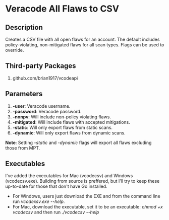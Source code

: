 # Veracode All Flaws to CSV

## Description
Creates a CSV file with all open flaws for an account. The default includes policy-violating, non-mitigated flaws for all scan types. Flags can be used to override.

## Third-party Packages
1. github.com/brian1917/vcodeapi

## Parameters
1.  **-user**: Veracode username.
2.  **-password**: Veracode password.
3. **-nonpv**: Will include non-policy violating flaws.
4. **-mitigated**: Will include flaws with accepted mitigations.
5. **-static**: Will only export flaws from static scans.
6. **-dynamic**: Will only export flaws from dynamic scans.

**Note**: Setting _-static_ and _-dynamic_ flags will export all flaws excluding those from MPT.

## Executables
I've added the executables for Mac (vcodecsv) and Windows (vcodecsv.exe). Building from source is preffered, but I'll try to keep these up-to-date for those that don't have Go installed.
* For Windows, users just download the EXE and from the command line run *_vcodexsv.exe --help_*.
* For Mac, download the executable, set it to be an executable: *_chmod +x vcodecsv_* and then run *_./vcodecsv --help_*